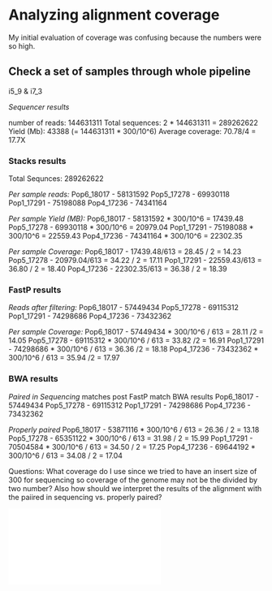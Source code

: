 # Analyzing alignment coverage

My initial evaluation of coverage was confusing because the numbers were so high.

## Check a set of samples through whole pipeline

i5_9 & i7_3

*Sequencer results*

number of reads: 144631311
Total sequences: 2 * 144631311 = 289262622
Yield (Mb): 43388 (= 144631311 * 300/10^6)
Average coverage: 70.78/4 = 17.7X

### Stacks results 

Total Sequnces: 289262622

*Per sample reads:*
Pop6_18017 - 58131592
Pop5_17278 - 69930118
Pop1_17291 - 75198088
Pop4_17236 - 74341164

*Per sample Yield (MB):*
Pop6_18017 - 58131592 * 300/10^6 = 17439.48
Pop5_17278 - 69930118 * 300/10^6 = 20979.04
Pop1_17291 - 75198088 * 300/10^6 = 22559.43
Pop4_17236 - 74341164 * 300/10^6 = 22302.35

*Per sample Coverage:*
Pop6_18017 - 17439.48/613 = 28.45 / 2 = 14.23
Pop5_17278 - 20979.04/613 = 34.22 / 2 = 17.11
Pop1_17291 - 22559.43/613 = 36.80 / 2 = 18.40
Pop4_17236 - 22302.35/613 = 36.38 / 2 = 18.39

### FastP results

*Reads after filtering:*
Pop6_18017 - 57449434
Pop5_17278 - 69115312
Pop1_17291 - 74298686
Pop4_17236 - 73432362

*Per sample Coverage:*
Pop6_18017 - 57449434 * 300/10^6 / 613 = 28.11 /2 = 14.05
Pop5_17278 - 69115312 * 300/10^6 / 613 = 33.82 /2 = 16.91
Pop1_17291 - 74298686 * 300/10^6 / 613 = 36.36 /2 = 18.18
Pop4_17236 - 73432362 * 300/10^6 / 613 = 35.94 /2 = 17.97

### BWA results 
*Paired in Sequencing*
matches post FastP match BWA results
Pop6_18017 - 57449434
Pop5_17278 - 69115312
Pop1_17291 - 74298686 
Pop4_17236 - 73432362

*Properly paired*
Pop6_18017 - 53871116 * 300/10^6 / 613 = 26.36 / 2 = 13.18
Pop5_17278 - 65351122 * 300/10^6 / 613 = 31.98 / 2 = 15.99
Pop1_17291 - 70504584 * 300/10^6 / 613 = 34.50 / 2 = 17.25
Pop4_17236 - 69644192 * 300/10^6 / 613 = 34.08 / 2 = 17.04

Questions:
What coverage do I use since we tried to have an insert size of 300 for sequencing so coverage of the genome may not be the divided by two number? 
Also how should we interpret the results of the alignment with the paiired in sequencing vs. properly paired?

![Alignment Results](../figures/AlignmentResults.pdf)
